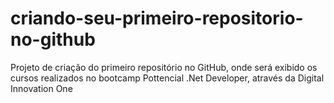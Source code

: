 # criando-seu-primeiro-repositorio-no-github
Projeto de criação do primeiro repositório no GitHub, onde será exibido os cursos realizados no bootcamp Pottencial .Net Developer, através da Digital Innovation One
